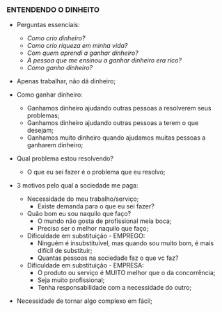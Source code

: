 ### ENTENDENDO O DINHEITO

- Perguntas essenciais:

  - _Como crio dinheiro?_
  - _Como crio riqueza em minha vida?_
  - _Com quem aprendi a ganhar dinheiro?_
  - _A pessoa que me ensinou a ganhar dinheiro era rico?_
  - _Como ganho dinheiro?_

- Apenas trabalhar, não dá dinheiro;

- Como ganhar dinheiro:

  - Ganhamos dinheiro ajudando outras pessoas a resolverem seus problemas;
  - Ganhamos dinheiro ajudando outras pessoas a terem o que desejam;
  - Ganhamos muito dinheiro quando ajudamos muitas pessoas a ganharem dinheiro;

- Qual problema estou resolvendo?

  - O que eu sei fazer é o problema que eu resolvo;

- 3 motivos pelo qual a sociedade me paga:

  - Necessidade do meu trabalho/serviço;
    - Existe demanda para o que eu sei fazer?
  - Quão bom eu sou naquilo que faço?
    - O mundo não gosta de profissional meia boca;
    - Preciso ser o melhor naquilo que faço;
  - Dificuldade em substituição - EMPREGO:
    - Ninguém é insubstituível, mas quando sou muito bom, é mais difícil de substituir;
    - Quantas pessoas na sociedade faz o que vc faz?
  - Dificuldade em substituição - EMPRESA:
    - O produto ou serviço é MUITO melhor que o da concorrência;
    - Seja muito profissional;
    - Tenha responsabilidade com a necessidade do outro;

- Necessidade de tornar algo complexo em fácil;
